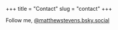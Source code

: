 +++
title = "Contact"
slug = "contact"
+++

Follow me, [@matthewstevens.bsky.social](https://bsky.app/profile/matthewstevens.bsky.social)
